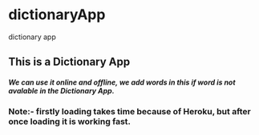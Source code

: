 # dictionaryApp
dictionary app
## This is a Dictionary App 
##### We can use it online and offline, we add words in this if word is not avalable in the Dictionary App.
### Note:- firstly loading takes time because of Heroku, but after once loading it is working fast.
